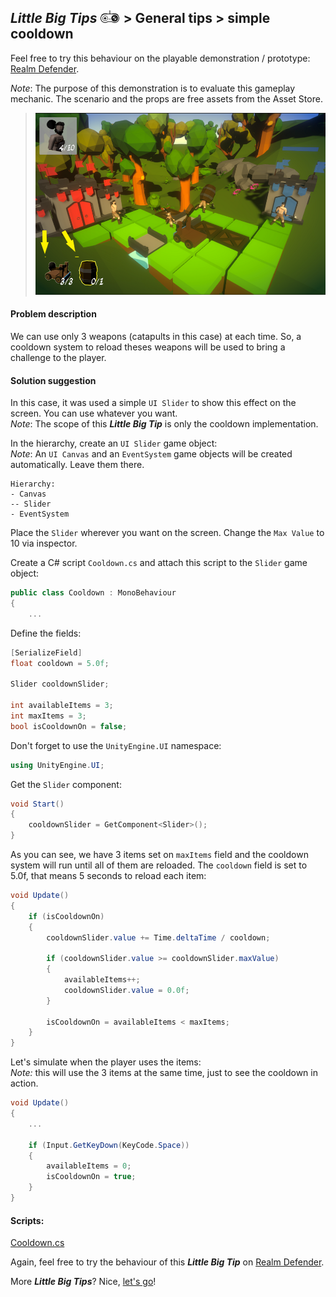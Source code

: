 ## _**Little Big Tips**_ ![Joystick](https://raw.githubusercontent.com/alissin/alissin.github.io/master/images/joystick.png) > General tips > simple cooldown

Feel free to try this behaviour on the playable demonstration / prototype: [Realm Defender](https://simmer.io/@alissin/realm-defender).

_Note_: The purpose of this demonstration is to evaluate this gameplay mechanic. The scenario and the props are free assets from the Asset Store.

> ![Realm Defender](./../z_images/realm_defender/simple-cooldown.png)

#### Problem description
We can use only 3 weapons (catapults in this case) at each time. So, a cooldown system to reload theses weapons will be used to bring a challenge to the player.

#### Solution suggestion
In this case, it was used a simple `UI Slider` to show this effect on the screen. You can use whatever you want.<br/>
_Note_: The scope of this _**Little Big Tip**_ is only the cooldown implementation.

In the hierarchy, create an `UI Slider` game object:<br/>
_Note_: An `UI Canvas` and an `EventSystem` game objects will be created automatically. Leave them there.

```
Hierarchy:
- Canvas
-- Slider
- EventSystem
```

Place the `Slider` wherever you want on the screen. Change the `Max Value` to 10 via inspector.

Create a C# script `Cooldown.cs` and attach this script to the `Slider` game object:

```csharp
public class Cooldown : MonoBehaviour
{
    ...
```

Define the fields:

```csharp
[SerializeField]
float cooldown = 5.0f;

Slider cooldownSlider;

int availableItems = 3;
int maxItems = 3;
bool isCooldownOn = false;
```

Don't forget to use the `UnityEngine.UI` namespace:

```csharp
using UnityEngine.UI;
```

Get the `Slider` component:

```csharp
void Start()
{
    cooldownSlider = GetComponent<Slider>();
}
```

As you can see, we have 3 items set on `maxItems` field and the cooldown system will run until all of them are reloaded. The `cooldown` field is set to 5.0f, that means 5 seconds to reload each item:

```csharp
void Update()
{
    if (isCooldownOn)
    {
        cooldownSlider.value += Time.deltaTime / cooldown;

        if (cooldownSlider.value >= cooldownSlider.maxValue)
        {
            availableItems++;
            cooldownSlider.value = 0.0f;
        }

        isCooldownOn = availableItems < maxItems;
    }
}
```

Let's simulate when the player uses the items:<br/>
_Note:_ this will use the 3 items at the same time, just to see the cooldown in action.

```csharp
void Update()
{
    ...

    if (Input.GetKeyDown(KeyCode.Space))
    {
        availableItems = 0;
        isCooldownOn = true;
    }
}
```

#### Scripts:
[Cooldown.cs](./Cooldown.cs)

Again, feel free to try the behaviour of this _**Little Big Tip**_ on [Realm Defender](https://simmer.io/@alissin/realm-defender).

More _**Little Big Tips**_? Nice, [let's go](https://github.com/alissin/little-big-tips)!